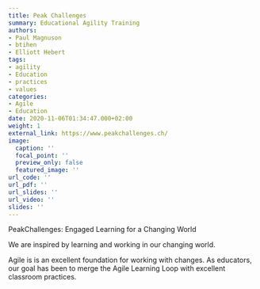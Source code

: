 ```yaml
---
title: Peak Challenges
summary: Educational Agility Training
authors:
- Paul Magnuson
- btihen
- Elliott Hebert
tags:
- agility
- Education
- practices
- values
categories:
- Agile
- Education
date: 2020-11-06T01:34:47.000+02:00
weight: 1
external_link: https://www.peakchallenges.ch/
image:
  caption: ''
  focal_point: ''
  preview_only: false
  featured_image: ''
url_code: ''
url_pdf: ''
url_slides: ''
url_video: ''
slides: ''
---
```

PeakChallenges: Engaged Learning for a Changing World

We are inspired by learning and working in our changing world.

Agile is is an excellent foundation for working with changes. As educators, our goal has been to merge the Agile Learning Loop with excellent classroom practices.